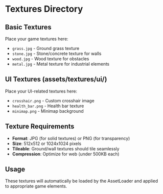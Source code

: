 # Textures Directory

## Basic Textures
Place your game textures here:

- `grass.jpg` - Ground grass texture
- `stone.jpg` - Stone/concrete texture for walls
- `wood.jpg` - Wood texture for obstacles
- `metal.jpg` - Metal texture for industrial elements

## UI Textures (assets/textures/ui/)
Place your UI-related textures here:

- `crosshair.png` - Custom crosshair image
- `health_bar.png` - Health bar texture
- `minimap.png` - Minimap background

## Texture Requirements
- **Format**: JPG (for solid textures) or PNG (for transparency)
- **Size**: 512x512 or 1024x1024 pixels
- **Tileable**: Ground/wall textures should tile seamlessly
- **Compression**: Optimize for web (under 500KB each)

## Usage
These textures will automatically be loaded by the AssetLoader and applied to appropriate game elements. 
